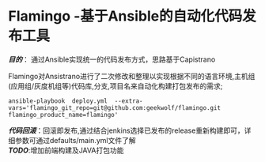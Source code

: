 # Flamingo -基于Ansible的自动化代码发布工具
***目的***： 通过Ansible实现统一的代码发布方式，思路基于Capistrano

Flamingo对Ansistrano进行了二次修改和整理以实现根据不同的语言环境,主机组(应用组/灰度机组等)代码库,分支,项目名来自动化构建打包发布的需求;</br>
```
ansible-playbook  deploy.yml  --extra-vars='flamingo_git_repo=git@github.com:geekwolf/flamingo.git flamingo_product_name=flamingo'

```
***代码回滚***：回滚即发布,通过结合jenkins选择已发布的release重新构建即可，详细参数可通过defaults/main.yml文件了解</br>
***TODO***:增加前端构建及JAVA打包功能
